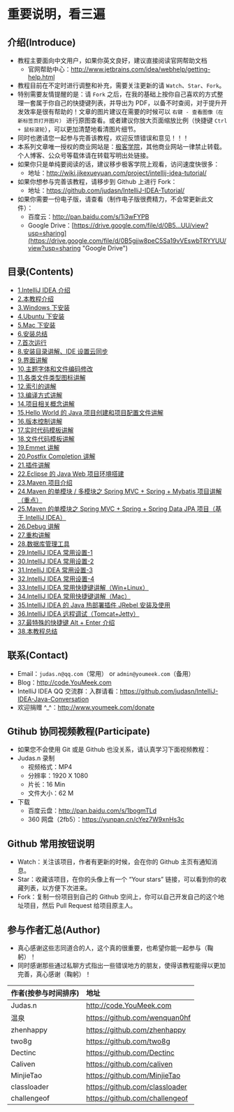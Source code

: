 # 重要说明，看三遍

## 介绍(Introduce)

- 教程主要面向中文用户，如果你英文良好，建议直接阅读官网帮助文档
	- 官网帮助中心：<http://www.jetbrains.com/idea/webhelp/getting-help.html>
- 教程目前在不定时进行调整和补充，需要关注更新的请 `Watch`、`Star`、`Fork`。
- 特别需要友情提醒的是：请 `Fork` 之后，在我的基础上按你自己喜欢的方式整理一套属于你自己的快捷键列表，并导出为 PDF，以备不时查阅，对于提升开发效率是很有帮助的！文章的图片建议在需要的时候可以 `右键 - 查看图像（在新标签页打开图片）` 进行原图查看。或者建议你放大页面缩放比例（快捷键 `Ctrl + 鼠标滚轮`），可以更加清楚地看清图片细节。
- 同时也邀请您一起参与完善该教程，欢迎反馈错误和意见！！！
- 本系列文章唯一授权的商业网站是：[极客学院](http://www.jikexueyuan.com/)，其他商业网站一律禁止转载。个人博客、公众号等载体请在转载写明出处链接。
- 如果你只是单纯要阅读的话，建议移步极客学院上观看，访问速度快很多：
    - 地址：<http://wiki.jikexueyuan.com/project/intellij-idea-tutorial/>
- 如果你想参与完善该教程，请移步到 Github 上进行 Fork：
    - 地址：<https://github.com/judasn/IntelliJ-IDEA-Tutorial/>
- 如果你需要一份电子版，请查看（制作电子版很费精力，不会常更新此文件）：
    - 百度云：<http://pan.baidu.com/s/1i3wFYPB>
    - Google Drive：[https://drive.google.com/file/d/0B5...UU/view?usp=sharing](https://drive.google.com/file/d/0B5gjjw8peC5Sa19vVEswbTRYYUU/view?usp=sharing "Google Drive")


## 目录(Contents)

- [1.IntelliJ IDEA 介绍](introduce.md)
- [2.本教程介绍](about-this-tutorial.md)
- [3.Windows 下安装](windows-install.md)
- [4.Ubuntu 下安装](ubuntu-install.md)
- [5.Mac 下安装](mac-install.md)
- [6.安装总结](install-summarize.md)
- [7.首次运行](first-run-wizard.md)
- [8.安装目录讲解、IDE 设置云同步](installation-directory-introduce.md)
- [9.界面讲解](interface-introduce.md)
- [10.主题字体和文件编码修改](theme-settings.md)
- [11.各类文件类型图标讲解](file-symbols-introduce.md)
- [12.索引的讲解](IntelliJ-IDEA-cache.md)
- [13.编译方式讲解](make-introduce.md)
- [14.项目相关概念讲解](project-composition-introduce.md)
- [15.Hello World 的 Java 项目创建和项目配置文件讲解](project-settings.md)
- [16.版本控制讲解](vcs-introduce.md)
- [17.实时代码模板讲解](live-templates-introduce.md)
- [18.文件代码模板讲解](file-templates-introduce.md)
- [19.Emmet 讲解](emmet-introduce.md)
- [20.Postfix Completion 讲解](postfix-completion-introduce.md)
- [21.插件讲解](plugins-settings.md)
- [22.Eclipse 的 Java Web 项目环境搭建](eclipse-java-web-project-introduce.md)
- [23.Maven 项目介绍](maven-project-introduce.md)
- [24.Maven 的单模块 / 多模块之 Spring MVC + Spring + Mybatis 项目讲解（重点）](maven-java-web-project-introduce.md)
- [25.Maven 的单模块之 Spring MVC + Spring + Spring Data JPA 项目（基于 IntelliJ IDEA）](maven-java-web-project-introduce2.md)
- [26.Debug 讲解](debug-introduce.md)
- [27.重构讲解](refactor-introduce.md)
- [28.数据库管理工具](database-introduce.md)
- [29.IntelliJ IDEA 常用设置-1](settings-introduce-1.md)
- [30.IntelliJ IDEA 常用设置-2](settings-introduce-2.md)
- [31.IntelliJ IDEA 常用设置-3](settings-introduce-3.md)
- [32.IntelliJ IDEA 常用设置-4](settings-introduce-4.md)
- [33.IntelliJ IDEA 常用快捷键讲解（Win+Linux）](keymap-introduce.md)
- [34.IntelliJ IDEA 常用快捷键讲解（Mac）](keymap-mac-introduce.md)
- [35.IntelliJ IDEA 的 Java 热部署插件 JRebel 安装及使用](jrebel-setup.md)
- [36.IntelliJ IDEA 远程调试（Tomcat+Jetty）](remote-debugging.md)
- [37.最特殊的快捷键 Alt + Enter 介绍](hotkey-alt-enter-introduce.md)
- [38.本教程总结](this-tutorial-the-end.md)


## 联系(Contact)

- Email：`judas.n@qq.com`（常用） or `admin@youmeek.com`（备用）
- Blog：<http://code.YouMeek.com>
- IntelliJ IDEA QQ 交流群：入群请看：<https://github.com/judasn/IntelliJ-IDEA-Java-Conversation>
- 欢迎捐赠 ^_^：<http://www.youmeek.com/donate>


## Gtihub 协同视频教程(Participate)

- 如果您不会使用 Git 或是 Github 也没关系，请认真学习下面视频教程：
- Judas.n 录制
    - 视频格式：MP4
    - 分辨率：1920 X 1080
    - 片长：16 Min
    - 文件大小：62 M
- 下载
    - 百度云盘：<http://pan.baidu.com/s/1bogmTLd>
    - 360 网盘（2fb5）：<https://yunpan.cn/cYez7W9xnHs3c>


## Github 常用按钮说明

- Watch：关注该项目，作者有更新的时候，会在你的 Github 主页有通知消息。
- Star：收藏该项目，在你的头像上有一个 “Your stars” 链接，可以看到你的收藏列表，以方便下次进来。
- Fork：复制一份项目到自己的 Github 空间上，你可以自己开发自己的这个地址项目，然后 Pull Request 给项目原主人。 


## 参与作者汇总(Author)

- 真心感谢这些志同道合的人，这个真的很重要，也希望你能一起参与（鞠躬）！
- 同时感谢那些通过私聊方式指出一些错误地方的朋友，使得该教程能得以更加完善，真心感谢（鞠躬）！


|作者(按参与时间排序)|地址|
|:---------|:---------|
|Judas.n|<http://code.YouMeek.com>|
|温泉|<https://github.com/wenquan0hf>|
|zhenhappy|<https://github.com/zhenhappy>|
|two8g|<https://github.com/two8g>|
|Dectinc|<https://github.com/Dectinc>|
|Caliven|<https://github.com/caliven>|
|MinjieTao|<https://github.com/MinjieTao>|
|classloader|<https://github.com/classloader>|
|challengeof|<https://github.com/challengeof>|
